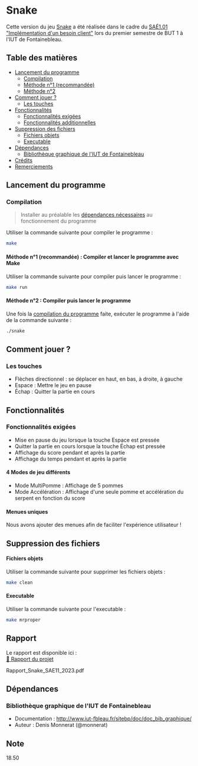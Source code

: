 # Snake

Cette version du jeu [Snake](https://fr.wikipedia.org/wiki/Serpentes) a été réalisée dans le cadre du [SAÉ1.01 "Implémentation d'un besoin client"](http://www.iut-fbleau.fr/sitebp/pt11/11_2023/UWO9O2WOJ7JETN3P.php) lors du premier semestre de BUT 1 à l'IUT de Fontainebleau.


## Table des matières
- [Lancement du programme](#lancement-du-programme)
  - [Compilation](#compilation)
  - [Méthode n°1 (recommandée)](#méthode-n°1-recommandée--compiler-et-lancer-le-programme-avec-make)
  - [Méthode n°2](#méthode-n°2--compiler-puis-lancer-le-programme)
- [Comment jouer ?](#comment-jouer)
  - [Les touches](#les-touches)
- [Fonctionnalités](#fonctionnalités)
  - [Fonctionnalités exigées](#fonctionnalités-exigées)
  - [Fonctionnalités additionnelles](#fonctionnalités-additionnelles)
- [Suppression des fichiers](#suppression-des-fichiers)
  - [Fichiers objets](#fichiers-objets)
  - [Executable](#executable)
- [Dépendances](#dépendances)
  - [Bibliothèque graphique de l'IUT de Fontainebleau](#bibliothèque-graphique-de-liut-de-fontainebleau)
- [Crédits](#crédits)
- [Remerciements](#remerciements)

## Lancement du programme
### Compilation
> Installer au préalable les [dépendances nécessaires](#dépendances) au fonctionnement du programme

Utiliser la commande suivante pour compiler le programme :
```bash
make
```
#### Méthode n°1 (recommandée) : Compiler et lancer le programme avec Make
Utiliser la commande suivante pour compiler puis lancer le programme :
```bash
make run
```

#### Méthode n°2 : Compiler puis lancer le programme
Une fois la [compilation du programme](#compilation) faite, exécuter le programme à l'aide de la commande suivante :
```bash
./snake
```


## Comment jouer ?
### Les touches 
- Flèches directionnel : se déplacer en haut, en bas, à droite, à gauche
- Espace : Mettre le jeu en pause
- Échap : Quitter la partie en cours


## Fonctionnalités

### Fonctionnalités exigées
 -   Mise en pause du jeu lorsque la touche Espace est pressée
 -   Quitter la partie en cours lorsque la touche Échap est pressée
 -   Affichage du score pendant et après la partie
 -   Affichage du temps pendant et après la partie


#### 4 Modes de jeu différents
- Mode MultiPomme : Affichage de 5 pommes
- Mode Accélération : Affichage d'une seule pomme et accélération du serpent en fonction du score

#### Menues uniques
Nous avons ajouter des menues afin de faciliter l'expérience utilisateur ! 

## Suppression des fichiers
#### Fichiers objets
Utiliser la commande suivante pour supprimer les fichiers objets :
```bash
make clean
```

#### Executable
Utiliser la commande suivante pour l'executable :
```bash
make mrproper
```
## Rapport
Le rapport est disponible ici :  
[📄 Rapport du projet](./Projet_Final_FIN/Rapport_Snake_SAE11_2023.pdf)

Rapport_Snake_SAE11_2023.pdf

## Dépendances
### Bibliothèque graphique de l'IUT de Fontainebleau
 -   Documentation : http://www.iut-fbleau.fr/sitebp/doc/doc_bib_graphique/
 -   Auteur : Denis Monnerat (@monnerat)


## Note
18.50
